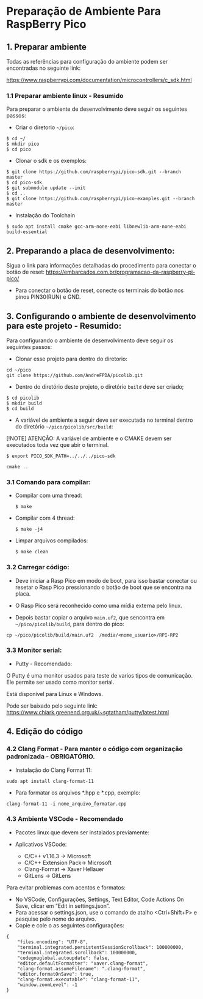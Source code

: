 # Preparação de Ambiente Para RaspBerry Pico

## 1. Preparar ambiente 

Todas as referências para configuração do ambiente podem ser encontradas no seguinte link:

https://www.raspberrypi.com/documentation/microcontrollers/c_sdk.html

### 1.1 Preparar ambiente linux - Resumido


Para preparar o ambiente de desenvolvimento deve seguir os seguintes passos:

- Criar o diretorio `~/pico`:

```
$ cd ~/
$ mkdir pico
$ cd pico
```

- Clonar o sdk e os exemplos:

```
$ git clone https://github.com/raspberrypi/pico-sdk.git --branch master
$ cd pico-sdk
$ git submodule update --init
$ cd ..
$ git clone https://github.com/raspberrypi/pico-examples.git --branch master
```

- Instalação do Toolchain

```
$ sudo apt install cmake gcc-arm-none-eabi libnewlib-arm-none-eabi build-essential 
```
## 2. Preparando a placa de desenvolvimento:

Sigua o link para informações detalhadas do procedimento para conectar o botão de reset:
https://embarcados.com.br/programacao-da-raspberry-pi-pico/

- Para conectar o botão de reset, conecte os terminais do botão nos pinos PIN30(RUN) e GND.

## 3. Configurando o ambiente de desenvolvimento para este projeto - Resumido:

Para configurando o ambiente de desenvolvimento deve seguir os seguintes passos:

- Clonar esse projeto para dentro do diretorio: 

```
cd ~/pico
git clone https://github.com/AndreFPDA/picolib.git
```

- Dentro do diretório deste projeto, o diretório  `build` deve ser criado;

```
$ cd picolib
$ mkdir build
$ cd build
```

- A variável de ambiente a seguir deve ser executada no terminal dentro do diretório `~/pico/picolib/src/build`:

[!NOTE] ATENÇÃO: A variável de ambiente e o CMAKE devem ser executados toda vez que abir o terminal.

```
$ export PICO_SDK_PATH=../../../pico-sdk
```


```
cmake ..
```

### 3.1 Comando para compilar:
- Compilar com uma thread: 
    ```
    $ make
    ```
    
- Compilar com 4 thread: 
    ```
    $ make -j4
    ```    

- Limpar arquivos compilados:
    ```
    $ make clean
    ```

### 3.2 Carregar código:

- Deve iniciar a Rasp Pico em modo de boot, para isso bastar conectar ou resetar o Rasp Pico pressionando o botão de boot que se encontra na placa. 

- O Rasp Pico será reconhecido como uma mídia externa pelo linux.

-  Depois bastar copiar o arquivo `main.uf2`, que sencontra em `~/pico/picolib/build`, para dentro do pico:

```
cp ~/pico/picolib/build/main.uf2  /media/<nome_usuario>/RPI-RP2
```

### 3.3 Monitor serial:

- Putty - Recomendado:

O Putty é uma monitor usados para teste de varios tipos de comunicação. Ele permite ser usado como monitor serial.

Está disponível para Linux e Windows.

Pode ser baixado pelo seguinte link: https://www.chiark.greenend.org.uk/~sgtatham/putty/latest.html


## 4. Edição do código

### 4.2  Clang Format - Para manter o código com organização padronizada - OBRIGATÓRIO.

- Instalação do Clang Format 11:
  
```
sudo apt install clang-format-11
```

- Para formatar os arquivos *.hpp e *.cpp, exemplo:
  
```
clang-format-11 -i nome_arquivo_formatar.cpp
```

### 4.3 Ambiente VSCode - Recomendado

- Pacotes linux que devem ser instalados previamente:

- Aplicativos VSCode:
    - C/C++ v1.16.3 -> Microsoft
    - C/C++ Extension Pack-> Microsoft
    - Clang-Format -> Xaver Hellauer
    - GitLens -> GitLens

Para evitar problemas com acentos e formatos:
- No VSCode, Configurações, Settings, Text Editor, Code Actions On Save, clicar em “Edit in settings.json”. 
- Para acessar o settings.json, use o comando de atalho <Ctrl+Shift+P> e pesquise pelo nome do arquivo.
- Copie e cole o as seguintes configurações:
```
{
    "files.encoding": "UTF-8",
    "terminal.integrated.persistentSessionScrollback": 100000000,
    "terminal.integrated.scrollback": 100000000,
    "codegnuglobal.autoupdate": false,
    "editor.defaultFormatter": "xaver.clang-format",
    "clang-format.assumeFilename": ".clang-format",
    "editor.formatOnSave": true,
    "clang-format.executable": "clang-format-11",
    "window.zoomLevel": -1
}
```


